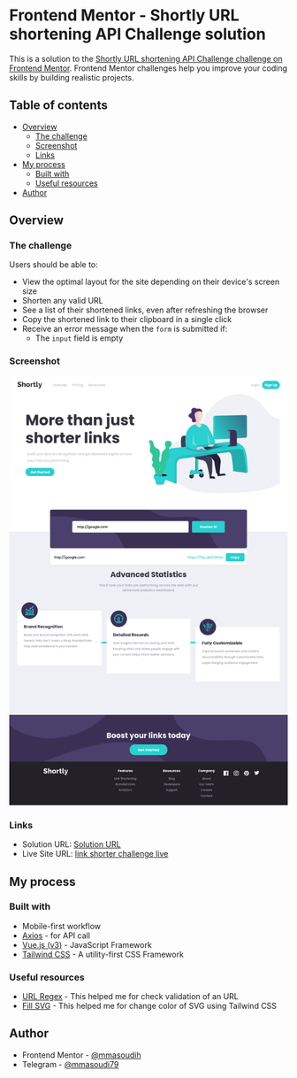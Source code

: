 # Frontend Mentor - Shortly URL shortening API Challenge solution

This is a solution to the [Shortly URL shortening API Challenge challenge on Frontend Mentor](https://www.frontendmentor.io/challenges/url-shortening-api-landing-page-2ce3ob-G). Frontend Mentor challenges help you improve your coding skills by building realistic projects.

## Table of contents

- [Overview](#overview)
  - [The challenge](#the-challenge)
  - [Screenshot](#screenshot)
  - [Links](#links)
- [My process](#my-process)
  - [Built with](#built-with)
  - [Useful resources](#useful-resources)
- [Author](#author)

## Overview

### The challenge

Users should be able to:

- View the optimal layout for the site depending on their device's screen size
- Shorten any valid URL
- See a list of their shortened links, even after refreshing the browser
- Copy the shortened link to their clipboard in a single click
- Receive an error message when the `form` is submitted if:
  - The `input` field is empty

### Screenshot

![](./screenshot.png)

### Links

- Solution URL: [Solution URL](https://www.frontendmentor.io/solutions/link-shorter-challenge-with-vuejsv3-and-tailwind-css-5r4fhT1gN)
- Live Site URL: [link shorter challenge live](https://mmasoudih.github.io/link-shorter-challenge/)

## My process

### Built with

- Mobile-first workflow
- [Axios](https://github.com/axios/axios) - for API call
- [Vue.js (v3)](https://v3.vuejs.org/) - JavaScript Framework
- [Tailwind CSS](https://tailwindcss.com/) - A utility-first CSS Framework

### Useful resources

- [URL Regex](https://stackoverflow.com/a/17773849/13798095) - This helped me for check validation of an URL
- [Fill SVG](https://stackoverflow.com/a/64204836/13798095) - This helped me for change color of SVG using Tailwind CSS

## Author

- Frontend Mentor - [@mmasoudih](https://www.frontendmentor.io/profile/mmasoudih)
- Telegram - [@mmasoudi79](https://t.me/mmasoudi79)
